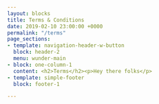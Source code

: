 ```yaml
---
layout: blocks
title: Terms & Conditions
date: 2019-02-10 23:00:00 +0000
permalink: "/terms"
page_sections:
- template: navigation-header-w-button
  block: header-2
  menu: wunder-main
- block: one-column-1
  content: <h2>Terms</h2><p>Hey there folks</p>
- template: simple-footer
  block: footer-1

---
```

